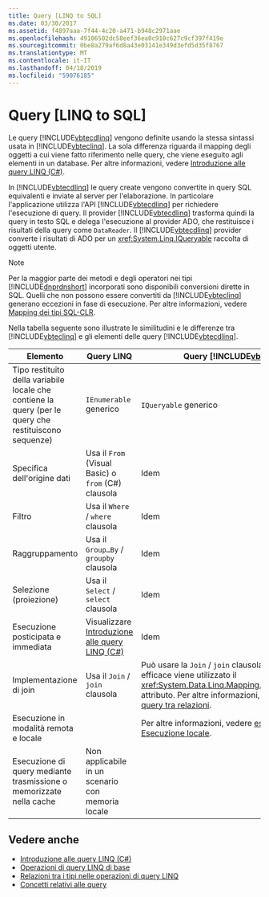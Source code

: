 ```yaml
---
title: Query [LINQ to SQL]
ms.date: 03/30/2017
ms.assetid: f4897aaa-7f44-4c20-a471-b948c2971aae
ms.openlocfilehash: 49106502dc58eef36ea0c910c627c9cf397f419e
ms.sourcegitcommit: 0be8a279af6d8a43e03141e349d3efd5d35f8767
ms.translationtype: MT
ms.contentlocale: it-IT
ms.lasthandoff: 04/18/2019
ms.locfileid: "59076185"
---
```

# <a name="linq-to-sql-queries"></a>Query [LINQ to SQL]
Le query [!INCLUDE[vbtecdlinq](../../../../../../includes/vbtecdlinq-md.md)] vengono definite usando la stessa sintassi usata in [!INCLUDE[vbteclinq](../../../../../../includes/vbteclinq-md.md)]. La sola differenza riguarda il mapping degli oggetti a cui viene fatto riferimento nelle query, che viene eseguito agli elementi in un database. Per altre informazioni, vedere [Introduzione alle query LINQ (C#)](~/docs/csharp/programming-guide/concepts/linq/introduction-to-linq-queries.md).  
  
 In [!INCLUDE[vbtecdlinq](../../../../../../includes/vbtecdlinq-md.md)] le query create vengono convertite in query SQL equivalenti e inviate al server per l'elaborazione. In particolare l'applicazione utilizza l'API [!INCLUDE[vbtecdlinq](../../../../../../includes/vbtecdlinq-md.md)] per richiedere l'esecuzione di query. Il provider [!INCLUDE[vbtecdlinq](../../../../../../includes/vbtecdlinq-md.md)] trasforma quindi la query in testo SQL e delega l'esecuzione al provider ADO, che restituisce i risultati della query come `DataReader`. Il [!INCLUDE[vbtecdlinq](../../../../../../includes/vbtecdlinq-md.md)] provider converte i risultati di ADO per un <xref:System.Linq.IQueryable> raccolta di oggetti utente.  
  
> [!NOTE]
>  Per la maggior parte dei metodi e degli operatori nei tipi [!INCLUDE[dnprdnshort](../../../../../../includes/dnprdnshort-md.md)] incorporati sono disponibili conversioni dirette in SQL. Quelli che non possono essere convertiti da [!INCLUDE[vbteclinq](../../../../../../includes/vbteclinq-md.md)] generano eccezioni in fase di esecuzione. Per altre informazioni, vedere [Mapping dei tipi SQL-CLR](../../../../../../docs/framework/data/adonet/sql/linq/sql-clr-type-mapping.md).  
  
 Nella tabella seguente sono illustrate le similitudini e le differenze tra [!INCLUDE[vbteclinq](../../../../../../includes/vbteclinq-md.md)] e gli elementi delle query [!INCLUDE[vbtecdlinq](../../../../../../includes/vbtecdlinq-md.md)].  
  
|Elemento|Query LINQ|Query [!INCLUDE[vbtecdlinq](../../../../../../includes/vbtecdlinq-md.md)]|  
|----------|----------------|----------------------------------------------------------------------|  
|Tipo restituito della variabile locale che contiene la query (per le query che restituiscono sequenze)|`IEnumerable` generico|`IQueryable` generico|  
|Specifica dell'origine dati|Usa il `From` (Visual Basic) o `from` (C#) clausola|Idem|  
|Filtro|Usa il `Where` / `where` clausola|Idem|  
|Raggruppamento|Usa il `Group…By` / `groupby` clausola|Idem|  
|Selezione (proiezione)|Usa il `Select` / `select` clausola|Idem|  
|Esecuzione posticipata e immediata|Visualizzare [Introduzione alle query LINQ (C#)](~/docs/csharp/programming-guide/concepts/linq/introduction-to-linq-queries.md)|Idem|  
|Implementazione di join|Usa il `Join` / `join` clausola|Può usare la `Join` / `join` clausola, ma in modo più efficace viene utilizzato il <xref:System.Data.Linq.Mapping.AssociationAttribute> attributo. Per altre informazioni, vedere [eseguire query tra relazioni](../../../../../../docs/framework/data/adonet/sql/linq/querying-across-relationships.md).|  
|Esecuzione in modalità remota e locale||Per altre informazioni, vedere [esecuzione remota. Esecuzione locale](../../../../../../docs/framework/data/adonet/sql/linq/remote-vs-local-execution.md).|  
|Esecuzione di query mediante trasmissione o memorizzate nella cache|Non applicabile in un scenario con memoria locale||  
  
## <a name="see-also"></a>Vedere anche

- [Introduzione alle query LINQ (C#)](~/docs/csharp/programming-guide/concepts/linq/introduction-to-linq-queries.md)
- [Operazioni di query LINQ di base](~/docs/csharp/programming-guide/concepts/linq/basic-linq-query-operations.md)
- [Relazioni tra i tipi nelle operazioni di query LINQ](~/docs/csharp/programming-guide/concepts/linq/type-relationships-in-linq-query-operations.md)
- [Concetti relativi alle query](../../../../../../docs/framework/data/adonet/sql/linq/query-concepts.md)
